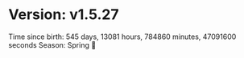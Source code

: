 # Version: v1.5.27
Time since birth: 545 days, 13081 hours, 784860 minutes, 47091600 seconds
Season: Spring 🌸
